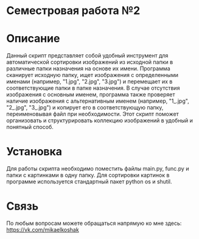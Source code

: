 # Семестровая работа №2
# Описание
Данный скрипт представляет собой удобный инструмент для автоматической сортировки изображений из исходной папки в различные папки назначения на основе их имени. Программа сканирует исходную папку, ищет изображения с определенными именами (например, "1.jpg", "2.jpg", "3.jpg") и перемещает их в соответствующие папки в папке назначения. В случае отсутствия изображения с основным именем, программа также проверяет наличие изображения с альтернативным именем (например, "1_.jpg", "2_.jpg", "3_.jpg") и копирует его в соответствующую папку, переименовывая файл при необходимости. Этот скрипт поможет организовать и структурировать коллекцию изображений в удобный и понятный способ.
# Установка
Для работы скрипта необходимо поместить файлы main.py, func.py и папки с картинками в одну папку. Для сортировки картинок в программе используется стандартный пакет python os и shutil.

# Связь
По любым вопросам можете обращаться напрямую ко мне здесь: https://vk.com/mikaelkoshak
